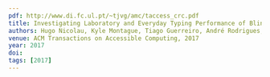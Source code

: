 ```yaml
---
pdf: http://www.di.fc.ul.pt/~tjvg/amc/taccess_crc.pdf
title: Investigating Laboratory and Everyday Typing Performance of Blind Users
authors: Hugo Nicolau, Kyle Montague, Tiago Guerreiro, André Rodrigues, Vicki Hanson
venue: ACM Transactions on Accessible Computing, 2017
year: 2017
doi: 
tags: [2017]
---
```

